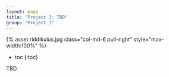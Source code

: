 ```yaml
---
layout: page
title: "Project 3: TBD"
group: "Project 3"
---
```


{% asset riddikulus.jpg class="col-md-6 pull-right" style="max-width:100%" %}

* toc
{:toc}

TBD

